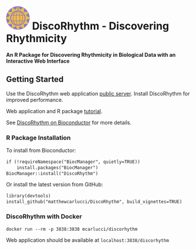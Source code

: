 <img src="inst/app/www/disco_64.png"> DiscoRhythm - Discovering Rhythmicity
====================================

**An R Package for Discovering Rhythmicity in Biological Data with an Interactive 
Web Interface**

## Getting Started

Use the DiscoRhythm web application [public server](https://disco.camh.ca/apps/disco/). Install DiscoRhythm for improved performance.

Web application and R package [tutorial](https://bioconductor.org/packages/3.9/bioc/vignettes/DiscoRhythm/inst/doc/disco_workflow_vignette.html).

See [DiscoRhythm on Bioconductor](https://bioconductor.org/packages/3.9/bioc/html/DiscoRhythm.html) for more details.

### R Package Installation

To install from Bioconductor:

```
if (!requireNamespace("BiocManager", quietly=TRUE))
    install.packages("BiocManager")
BiocManager::install("DiscoRhythm")
```

Or install the latest version from GitHub:

```
library(devtools)
install_github("matthewcarlucci/DiscoRhythm", build_vignettes=TRUE)
```

### DiscoRhythm with Docker

```
docker run --rm -p 3838:3838 mcarlucci/discorhythm
```

Web application should be available at `localhost:3838/discorhythm`
